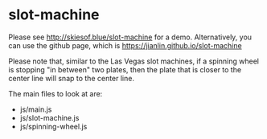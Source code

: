 # slot-machine

Please see http://skiesof.blue/slot-machine for a demo.  Alternatively, you can use the github page, which is https://jianlin.github.io/slot-machine

Please note that, similar to the Las Vegas slot machines, if a spinning wheel is stopping "in between" two plates, then the plate that is closer to the center line will snap to the center line.

The main files to look at are:

- js/main.js
- js/slot-machine.js
- js/spinning-wheel.js

